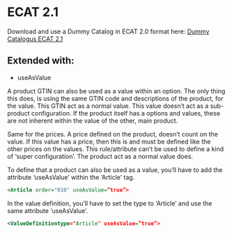 # ECAT 2.1

Download and use a Dummy Catalog in ECAT 2.0 format here: [Dummy Catalogus ECAT 2.1](https://github.com/Arxis-io/eCatalog/blob/main/ECAT/2.1%20%5BuseAsValue%5D/Sample/Dummy%20Catalogus%20ECAT2.1.xml)

## Extended with:

- useAsValue


A product GTIN can also be used as a value within an option. The only thing this does, is using the same GTIN code and descriptions of the product, for the value. This GTIN act as a normal value. This value doesn’t act as a sub-product configuration. If the product itself has a options and values, these are not inherent within the value of the other, main product.

Same for the prices. A price defined on the product, doesn’t count on the value. If this value has a price, then this is and must be defined like the other prices on the values. This rule/attribute can’t be used to define a kind of ‘super configuration’. The product act as a normal value does.


To define that a product can also be used as a value, you’ll have to add the attribute ‘useAsValue’ within the ‘Article’ tag.

```xml
<Article order="010" useAsValue=”true”>
```

In the value definition, you’ll have to set the type to ‘Article’ and use the same attribute ‘useAsValue’.
```xml
<ValueDefinitiontype="Article" useAsValue=”true”>
```
